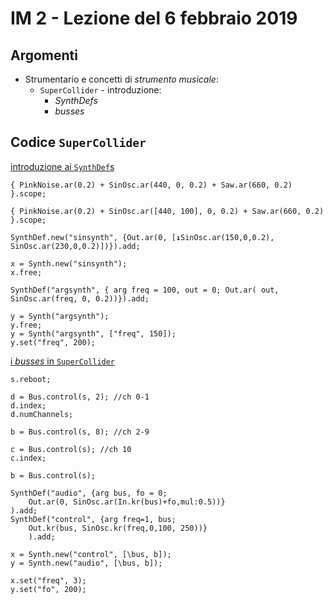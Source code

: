 # IM 2 - Lezione del 6 febbraio 2019

## Argomenti

* Strumentario e concetti di *strumento musicale*:
    * `SuperCollider` - introduzione:
      * *SynthDefs*
      * *busses*

## Codice `SuperCollider`

[introduzione ai `SynthDef`s](./lez2.scd)


```SuperCollider
{ PinkNoise.ar(0.2) + SinOsc.ar(440, 0, 0.2) + Saw.ar(660, 0.2) }.scope;

{ PinkNoise.ar(0.2) + SinOsc.ar([440, 100], 0, 0.2) + Saw.ar(660, 0.2) }.scope;

SynthDef.new("sinsynth", {Out.ar(0, [↨SinOsc.ar(150,0,0.2), SinOsc.ar(230,0,0.2)])}).add;

x = Synth.new("sinsynth");
x.free;

SynthDef("argsynth", { arg freq = 100, out = 0; Out.ar( out, SinOsc.ar(freq, 0, 0.2))}).add;

y = Synth("argsynth");
y.free;
y = Synth("argsynth", ["freq", 150]);
y.set("freq", 200);

```

[i *busses* in `SuperCollider`](./SClezBusses.scd)

```SuperCollider
s.reboot;

d = Bus.control(s, 2); //ch 0-1
d.index;
d.numChannels;

b = Bus.control(s, 8); //ch 2-9

c = Bus.control(s); //ch 10
c.index;

b = Bus.control(s);

SynthDef("audio", {arg bus, fo = 0;
	Out.ar(0, SinOsc.ar(In.kr(bus)+fo,mul:0.5))}
).add;
SynthDef("control", {arg freq=1, bus;
	Out.kr(bus, SinOsc.kr(freq,0,100, 250))}
	).add;

x = Synth.new("control", [\bus, b]);
y = Synth.new("audio", [\bus, b]);

x.set("freq", 3);
y.set("fo", 200);

```
